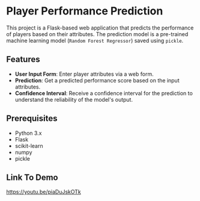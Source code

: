 # Player Performance Prediction

This project is a Flask-based web application that predicts the performance of players based on their attributes. The prediction model is a pre-trained machine learning model (`Random Forest Regressor`) saved using `pickle`.

## Features

- **User Input Form**: Enter player attributes via a web form.
- **Prediction**: Get a predicted performance score based on the input attributes.
- **Confidence Interval**: Receive a confidence interval for the prediction to understand the reliability of the model's output.

## Prerequisites

- Python 3.x
- Flask
- scikit-learn
- numpy
- pickle

## Link To Demo
https://youtu.be/piaDuJskOTk
